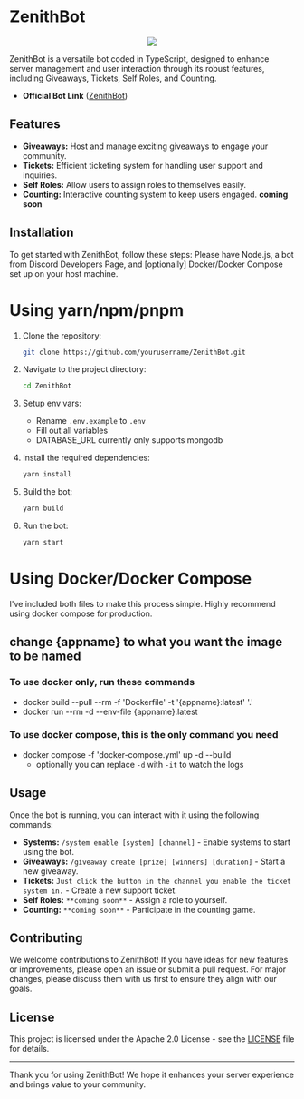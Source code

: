 # ZenithBot

<div align="center" styles="margin-top: 10px">
  <img src="https://img.shields.io/badge/built_with-sern-pink?labelColor=%230C3478&color=%23ed5087&link=https%3A%2F%2Fsern.dev"/>
</div>

ZenithBot is a versatile bot coded in TypeScript, designed to enhance server management and user interaction through its robust features, including Giveaways, Tickets, Self Roles, and Counting.

- **Official Bot Link** ([ZenithBot](https://discord.com/oauth2/authorize?client_id=1339502442613702707))

## Features

- **Giveaways:** Host and manage exciting giveaways to engage your community.
- **Tickets:** Efficient ticketing system for handling user support and inquiries.
- **Self Roles:** Allow users to assign roles to themselves easily.
- **Counting:** Interactive counting system to keep users engaged. **coming soon**

## Installation

To get started with ZenithBot, follow these steps:
Please have Node.js, a bot from Discord Developers Page, and [optionally] Docker/Docker Compose set up on your host machine.

# Using yarn/npm/pnpm

1. Clone the repository:

   ```bash
   git clone https://github.com/yourusername/ZenithBot.git
   ```

2. Navigate to the project directory:

   ```bash
   cd ZenithBot
   ```

3. Setup env vars:<br>

   - Rename `.env.example` to `.env`<br>
   - Fill out all variables<br>
   - DATABASE_URL currently only supports mongodb

4. Install the required dependencies:

   ```bash
   yarn install
   ```

5. Build the bot:

   ```bash
   yarn build
   ```

6. Run the bot:
   ```bash
   yarn start
   ```

# Using Docker/Docker Compose

I've included both files to make this process simple. Highly recommend using docker compose for production.

## change {appname} to what you want the image to be named

### To use docker only, run these commands

- docker build --pull --rm -f 'Dockerfile' -t '{appname}:latest' '.'
- docker run --rm -d --env-file {appname}:latest

### To use docker compose, this is the only command you need

- docker compose -f 'docker-compose.yml' up -d --build
  - optionally you can replace `-d` with `-it` to watch the logs

## Usage

Once the bot is running, you can interact with it using the following commands:

- **Systems:** `/system enable [system] [channel]` - Enable systems to start using the bot.
- **Giveaways:** `/giveaway create [prize] [winners] [duration]` - Start a new giveaway.
- **Tickets:** `Just click the button in the channel you enable the ticket system in.` - Create a new support ticket.
- **Self Roles:** `**coming soon**` - Assign a role to yourself.
- **Counting:** `**coming soon**` - Participate in the counting game.

## Contributing

We welcome contributions to ZenithBot! If you have ideas for new features or improvements, please open an issue or submit a pull request. For major changes, please discuss them with us first to ensure they align with our goals.

## License

This project is licensed under the Apache 2.0 License - see the [LICENSE](LICENSE) file for details.

---

Thank you for using ZenithBot! We hope it enhances your server experience and brings value to your community.
